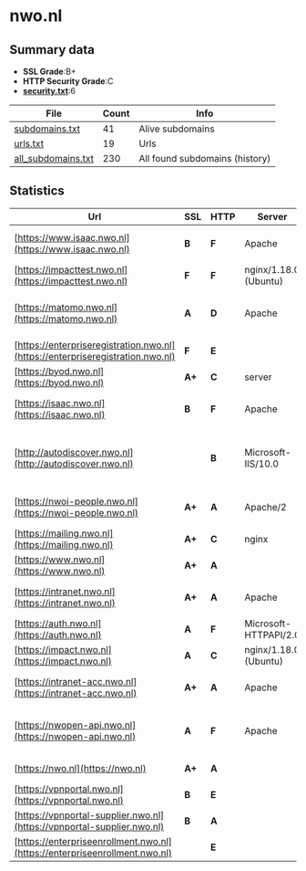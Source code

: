 

# nwo.nl
## Summary data


 - **SSL Grade**:B+
 - **HTTP Security Grade**:C
 - **[security.txt](https://www.digitaleoverheid.nl/nieuws/standaard-security-txt-nu-verplicht-voor-overheid/)**:6


| File       | Count | Info |
|------------|-------|------|
|[subdomains.txt](/data/nwo.nl/subdomains.txt)|41|Alive subdomains|
|[urls.txt](/data/nwo.nl/urls.txt)|19|Urls|
|[all_subdomains.txt](/data/nwo.nl/all_subdomains.txt)|230|All found subdomains (history)|


## Statistics


| Url | SSL | HTTP | Server | Cookie | HSTS | CORS | CTO | CSP | XFO | XXP | RP |FP| Tech |Title |
|--------|-------|-------|------|------|------|------|------|------|------|------|------|------|------|------|
|[https://www.isaac.nwo.nl](https://www.isaac.nwo.nl)| **B**| **F**|Apache| | | | | | | | :white_check_mark: | |Apache HTTP Server HSTS|302 Found|
|[https://impacttest.nwo.nl](https://impacttest.nwo.nl)| **F**| **F**|nginx/1.18.0 (Ubuntu)| | | | | | | | :white_check_mark: | |Nginx:1.18.0 Ubuntu|301 Moved Perman...|
|[https://matomo.nwo.nl](https://matomo.nwo.nl)| **A**| **D**|Apache|:white_check_mark: | | | |:warning: | :white_check_mark: | :white_check_mark: | :white_check_mark: | |Apache HTTP Server Matomo Analytics|Sign in - Matomo|
|[https://enterpriseregistration.nwo.nl](https://enterpriseregistration.nwo.nl)| **F**| **E**|| | | | | | | | :white_check_mark: | |HSTS||
|[https://byod.nwo.nl](https://byod.nwo.nl)| **A+**| **C**|server| | | | |:warning: | :white_check_mark: | :white_check_mark: | :white_check_mark: | ||302 Found|
|[https://isaac.nwo.nl](https://isaac.nwo.nl)| **B**| **F**|Apache| | | | | | | | :white_check_mark: | |Apache HTTP Server HSTS|302 Found|
|[http://autodiscover.nwo.nl](http://autodiscover.nwo.nl)| | **B**|Microsoft-IIS/10.0|:white_check_mark: |:white_check_mark: | | | | :white_check_mark: | :white_check_mark: | :white_check_mark: | |IIS:10.0 Microsoft ASP.NET Windows Server||
|[https://nwoi-people.nwo.nl](https://nwoi-people.nwo.nl)| **A+**| **A**|Apache/2|:white_check_mark: |:white_check_mark: | | | :white_check_mark:| :white_check_mark: | :white_check_mark: | :white_check_mark: | |Apache HTTP Server:2|307 Temporary Re...|
|[https://mailing.nwo.nl](https://mailing.nwo.nl)| **A+**| **C**|nginx| |:white_check_mark: | | | | | | :white_check_mark: | |HSTS Nginx||
|[https://www.nwo.nl](https://www.nwo.nl)| **A+**| **A**|| |:white_check_mark: | | |:warning: | :white_check_mark: | | :white_check_mark: | :white_check_mark: |Drupal:10 HSTS PHP|Homepagina | NWO|
|[https://intranet.nwo.nl](https://intranet.nwo.nl)| **A+**| **A**|Apache|:white_check_mark: |:white_check_mark: | | | :white_check_mark:| :white_check_mark: | :white_check_mark: | :white_check_mark: | |Apache HTTP Server HSTS|- Joost|
|[https://auth.nwo.nl](https://auth.nwo.nl)| **A**| **F**|Microsoft-HTTPAPI/2.0| | | | | | | | :white_check_mark: | |Microsoft HTTPAPI:2.0|Not Found|
|[https://impact.nwo.nl](https://impact.nwo.nl)| **A**| **C**|nginx/1.18.0 (Ubuntu)| | | | | :white_check_mark:| :white_check_mark: | | :white_check_mark: | |Nginx:1.18.0 Ubuntu|NWO Impact|
|[https://intranet-acc.nwo.nl](https://intranet-acc.nwo.nl)| **A+**| **A**|Apache|:white_check_mark: |:white_check_mark: | | | :white_check_mark:| :white_check_mark: | :white_check_mark: | :white_check_mark: | |Apache HTTP Server HSTS||
|[https://nwopen-api.nwo.nl](https://nwopen-api.nwo.nl)| **A**| **F**|Apache| | | | | | | | :white_check_mark: | |Apache HTTP Server Microsoft ASP.NET|Nothing to see|
|[https://nwo.nl](https://nwo.nl)| **A+**| **A**|| |:white_check_mark: | | |:warning: | :white_check_mark: | | :white_check_mark: | :white_check_mark: |HSTS|301 Moved Perman...|
|[https://vpnportal.nwo.nl](https://vpnportal.nwo.nl)| **B**| **E**|| | | | | | | | :white_check_mark: | |HSTS||
|[https://vpnportal-supplier.nwo.nl](https://vpnportal-supplier.nwo.nl)| **B**| **A**||:white_check_mark: |:white_check_mark: | | |:warning: | :white_check_mark: | :white_check_mark: | :white_check_mark: | |HSTS||
|[https://enterpriseenrollment.nwo.nl](https://enterpriseenrollment.nwo.nl)| | **E**|| | | | | | | | :white_check_mark: | |HSTS||

